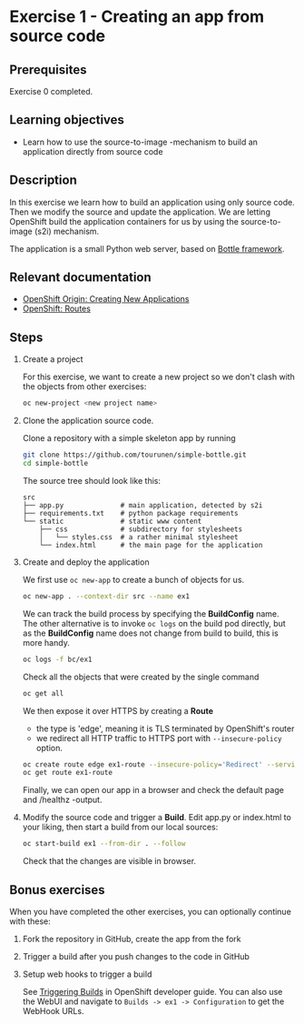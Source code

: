 # Exercise 1 - Creating an app from source code

## Prerequisites

Exercise 0 completed.

## Learning objectives

* Learn how to use the source-to-image -mechanism to build an application
  directly from source code

## Description

In this exercise we learn how to build an application using only source code. Then 
we modify the source and update the application. We are letting OpenShift build
the application containers for us by using the source-to-image (s2i) mechanism.

The application is a small Python web server, based on [Bottle framework](https://bottlepy.org/).

## Relevant documentation

* [OpenShift Origin: Creating New Applications](https://docs.openshift.org/3.6/dev_guide/application_lifecycle/new_app.html)
* [OpenShift: Routes](https://docs.openshift.org/3.6/architecture/networking/routes.html)

## Steps

1. Create a project

    For this exercise, we want to create a new project so we don't clash with the
    objects from other exercises:
    ```bash
    oc new-project <new project name>
   ```
    
2. Clone the application source code.  
    
    Clone a repository with a simple skeleton app by running
    
    ```bash
    git clone https://github.com/tourunen/simple-bottle.git
    cd simple-bottle
    ```
    
    The source tree should look like this:
    ```
    src
    ├── app.py              # main application, detected by s2i
    ├── requirements.txt    # python package requirements
    └── static              # static www content
        ├── css             # subdirectory for stylesheets
        │   └── styles.css  # a rather minimal stylesheet
        └── index.html      # the main page for the application
    ```
    
3. Create and deploy the application

    We first use `oc new-app` to create a bunch of objects for us.  
    ```bash
    oc new-app . --context-dir src --name ex1
    ```
    
    We can track the build process by specifying the **BuildConfig** name. The other
    alternative is to invoke `oc logs` on the build pod directly, but as the
    **BuildConfig** name does not change from build to build, this is more handy.
    ```bash
    oc logs -f bc/ex1
    ```

    Check all the objects that were created by the single command
    ```bash
    oc get all
    ```

    We then expose it over HTTPS by creating a **Route**
     * the type is 'edge', meaning it is TLS terminated by OpenShift's router
     * we redirect all HTTP traffic to HTTPS port with `--insecure-policy` option.
    ```bash
    oc create route edge ex1-route --insecure-policy='Redirect' --service ex1
    oc get route ex1-route
    ```
    
    Finally, we can open our app in a browser and check the default page and
    /healthz -output.

4. Modify the source code and trigger a **Build**.
    Edit app.py or index.html to your liking, then start a build from our local sources:
    ```bash
    oc start-build ex1 --from-dir . --follow
    ```
    Check that the changes are visible in browser.

## Bonus exercises

When you have completed the other exercises, you can optionally continue with
these:

1. Fork the repository in GitHub, create the app from the fork

2. Trigger a build after you push changes to the code in GitHub

3. Setup web hooks to trigger a build

    See [Triggering Builds](https://docs.openshift.org/latest/dev_guide/builds/triggering_builds.html#github-webhooks)
    in OpenShift developer guide. You can also use the WebUI and navigate to `Builds -> ex1 ->
    Configuration` to get the WebHook URLs.
